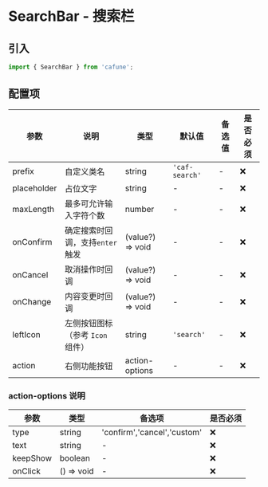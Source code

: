 # SearchBar - 搜索栏

## 引入
```jsx
import { SearchBar } from 'cafune';
```

## 配置项
| 参数 | 说明 | 类型 | 默认值 |备选值 | 是否必须 |
| --- | --- | --- | --- | --- | --- |
| prefix | 自定义类名 | string | `'caf-search'` | - | ❌ |
| placeholder | 占位文字 | string | - | - | ❌ |
| maxLength | 最多可允许输入字符个数 | number | - | - | ❌ |
| onConfirm | 确定搜索时回调，支持`enter` 触发 | (value?) => void | - | - | ❌ |
| onCancel | 取消操作时回调 | (value?) => void | - | - | ❌ |
| onChange | 内容变更时回调 | (value?) => void | - | - | ❌ |
| leftIcon | 左侧按钮图标（参考 `Icon` 组件） | string | `'search'` | - | ❌ |
| action | 右侧功能按钮 | action-options | - | - | ❌ |


 ### action-options 说明
| 参数 | 类型 | 备选项 | 是否必须 |
| --- | --- | --- | --- |
| type | string | 'confirm','cancel','custom' | ❌ |
| text | string | - | ❌ |
| keepShow | boolean | - | ❌ |
| onClick | () => void | - | ❌ |
